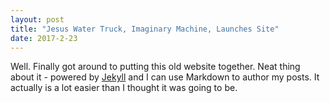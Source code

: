 ```yaml
---
layout: post
title: "Jesus Water Truck, Imaginary Machine, Launches Site"
date: 2017-2-23
---
```


Well. Finally got around to putting this old website together. Neat thing about it - powered by [Jekyll](http://jekyllrb.com) and I can use Markdown to author my posts. It actually is a lot easier than I thought it was going to be.
